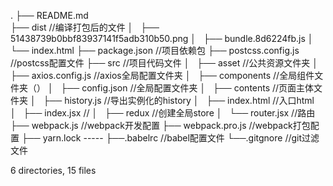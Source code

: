 .
├── README.md  
├── dist                        //编译打包后的文件
│   ├── 51438739b0bbf83937141f5adb310b50.png
│   ├── bundle.8d6224fb.js
│   └── index.html
├── package.json                //项目依赖包
├── postcss.config.js           //postcss配置文件
├── src                         //项目代码文件 
│   ├── asset                   //公共资源文件夹
│   ├── axios.config.js         //axios全局配置文件夹
│   ├── components              //全局组件文件夹（）
│   ├── config.json             //全局配置文件夹
│   ├── contents                //页面主体文件夹
│   ├── history.js              //导出实例化的history
│   ├── index.html              //入口html
│   ├── index.jsx               //
│   ├── redux                   //创建全局store
│   └── router.jsx              //路由
├── webpack.js                  //webpack开发配置
├── webpack.pro.js              //webpack打包配置
├── yarn.lock                   -----
├──.babelrc                     //babel配置文件
└──.gitgnore                    //git过滤文件

6 directories, 15 files
